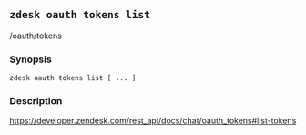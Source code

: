 ## `zdesk oauth tokens list`

/oauth/tokens

### Synopsis

    zdesk oauth tokens list [ ... ]

### Description

https://developer.zendesk.com/rest_api/docs/chat/oauth_tokens#list-tokens


